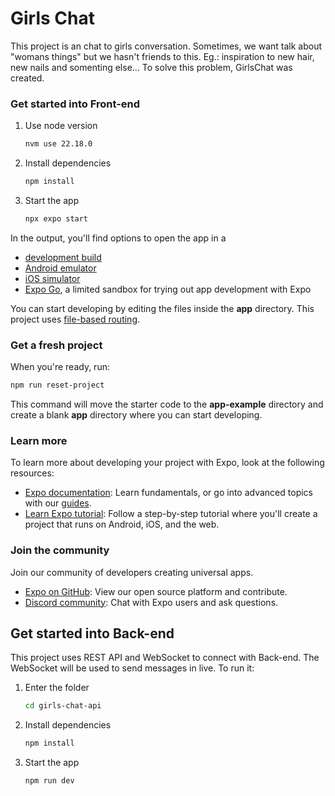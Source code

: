 # Girls Chat

This project is an chat to girls conversation. Sometimes, we want talk about "womans things" but we hasn't friends to this. Eg.: inspiration to new hair, new nails and somenting else...
To solve this problem, GirlsChat was created.

### Get started into Front-end

1. Use node version

   ```bash
   nvm use 22.18.0
   ```

2. Install dependencies

   ```bash
   npm install
   ```

3. Start the app

   ```bash
   npx expo start
   ```

In the output, you'll find options to open the app in a

- [development build](https://docs.expo.dev/develop/development-builds/introduction/)
- [Android emulator](https://docs.expo.dev/workflow/android-studio-emulator/)
- [iOS simulator](https://docs.expo.dev/workflow/ios-simulator/)
- [Expo Go](https://expo.dev/go), a limited sandbox for trying out app development with Expo

You can start developing by editing the files inside the **app** directory. This project uses [file-based routing](https://docs.expo.dev/router/introduction).

### Get a fresh project

When you're ready, run:

```bash
npm run reset-project
```

This command will move the starter code to the **app-example** directory and create a blank **app** directory where you can start developing.

### Learn more

To learn more about developing your project with Expo, look at the following resources:

- [Expo documentation](https://docs.expo.dev/): Learn fundamentals, or go into advanced topics with our [guides](https://docs.expo.dev/guides).
- [Learn Expo tutorial](https://docs.expo.dev/tutorial/introduction/): Follow a step-by-step tutorial where you'll create a project that runs on Android, iOS, and the web.

### Join the community

Join our community of developers creating universal apps.

- [Expo on GitHub](https://github.com/expo/expo): View our open source platform and contribute.
- [Discord community](https://chat.expo.dev): Chat with Expo users and ask questions.

## Get started into Back-end

This project uses REST API and WebSocket to connect with Back-end.
The WebSocket will be used to send messages in live.
To run it:

1. Enter the folder

   ```bash
   cd girls-chat-api
   ```

2. Install dependencies

   ```bash
   npm install
   ```

3. Start the app

   ```bash
   npm run dev
   ```